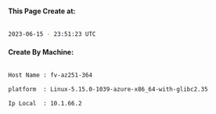 
   
#### This Page Create at:

```bash

2023-06-15 - 23:51:23 UTC

```

#### Create By Machine:

```bash

Host Name : fv-az251-364

platform  : Linux-5.15.0-1039-azure-x86_64-with-glibc2.35

Ip Local  : 10.1.66.2

```


